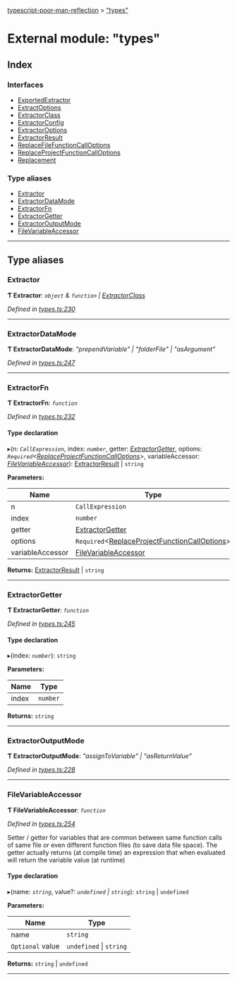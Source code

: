 [typescript-poor-man-reflection](../README.md) > ["types"](../modules/_types_.md)

# External module: "types"

## Index

### Interfaces

* [ExportedExtractor](../interfaces/_types_.exportedextractor.md)
* [ExtractOptions](../interfaces/_types_.extractoptions.md)
* [ExtractorClass](../interfaces/_types_.extractorclass.md)
* [ExtractorConfig](../interfaces/_types_.extractorconfig.md)
* [ExtractorOptions](../interfaces/_types_.extractoroptions.md)
* [ExtractorResult](../interfaces/_types_.extractorresult.md)
* [ReplaceFileFunctionCallOptions](../interfaces/_types_.replacefilefunctioncalloptions.md)
* [ReplaceProjectFunctionCallOptions](../interfaces/_types_.replaceprojectfunctioncalloptions.md)
* [Replacement](../interfaces/_types_.replacement.md)

### Type aliases

* [Extractor](_types_.md#extractor)
* [ExtractorDataMode](_types_.md#extractordatamode)
* [ExtractorFn](_types_.md#extractorfn)
* [ExtractorGetter](_types_.md#extractorgetter)
* [ExtractorOutputMode](_types_.md#extractoroutputmode)
* [FileVariableAccessor](_types_.md#filevariableaccessor)

---

## Type aliases

<a id="extractor"></a>

###  Extractor

**Ƭ Extractor**: *`object` & `function` \| [ExtractorClass](../interfaces/_types_.extractorclass.md)*

*Defined in [types.ts:230](https://github.com/cancerberoSgx/typescript-poor-man-reflection/blob/b7b4f65/src/types.ts#L230)*

___
<a id="extractordatamode"></a>

###  ExtractorDataMode

**Ƭ ExtractorDataMode**: *"prependVariable" \| "folderFile" \| "asArgument"*

*Defined in [types.ts:247](https://github.com/cancerberoSgx/typescript-poor-man-reflection/blob/b7b4f65/src/types.ts#L247)*

___
<a id="extractorfn"></a>

###  ExtractorFn

**Ƭ ExtractorFn**: *`function`*

*Defined in [types.ts:232](https://github.com/cancerberoSgx/typescript-poor-man-reflection/blob/b7b4f65/src/types.ts#L232)*

#### Type declaration
▸(n: *`CallExpression`*, index: *`number`*, getter: *[ExtractorGetter](_types_.md#extractorgetter)*, options: *`Required`<[ReplaceProjectFunctionCallOptions](../interfaces/_types_.replaceprojectfunctioncalloptions.md)>*, variableAccessor: *[FileVariableAccessor](_types_.md#filevariableaccessor)*): [ExtractorResult](../interfaces/_types_.extractorresult.md) \| `string`

**Parameters:**

| Name | Type |
| ------ | ------ |
| n | `CallExpression` |
| index | `number` |
| getter | [ExtractorGetter](_types_.md#extractorgetter) |
| options | `Required`<[ReplaceProjectFunctionCallOptions](../interfaces/_types_.replaceprojectfunctioncalloptions.md)> |
| variableAccessor | [FileVariableAccessor](_types_.md#filevariableaccessor) |

**Returns:** [ExtractorResult](../interfaces/_types_.extractorresult.md) \| `string`

___
<a id="extractorgetter"></a>

###  ExtractorGetter

**Ƭ ExtractorGetter**: *`function`*

*Defined in [types.ts:245](https://github.com/cancerberoSgx/typescript-poor-man-reflection/blob/b7b4f65/src/types.ts#L245)*

#### Type declaration
▸(index: *`number`*): `string`

**Parameters:**

| Name | Type |
| ------ | ------ |
| index | `number` |

**Returns:** `string`

___
<a id="extractoroutputmode"></a>

###  ExtractorOutputMode

**Ƭ ExtractorOutputMode**: *"assignToVariable" \| "asReturnValue"*

*Defined in [types.ts:228](https://github.com/cancerberoSgx/typescript-poor-man-reflection/blob/b7b4f65/src/types.ts#L228)*

___
<a id="filevariableaccessor"></a>

###  FileVariableAccessor

**Ƭ FileVariableAccessor**: *`function`*

*Defined in [types.ts:254](https://github.com/cancerberoSgx/typescript-poor-man-reflection/blob/b7b4f65/src/types.ts#L254)*

Setter / getter for variables that are common between same function calls of same file or even different function files (to save data file space). The getter actually returns (at compile time) an expression that when evaluated will return the variable value (at runtime)

#### Type declaration
▸(name: *`string`*, value?: *`undefined` \| `string`*): `string` \| `undefined`

**Parameters:**

| Name | Type |
| ------ | ------ |
| name | `string` |
| `Optional` value | `undefined` \| `string` |

**Returns:** `string` \| `undefined`

___

